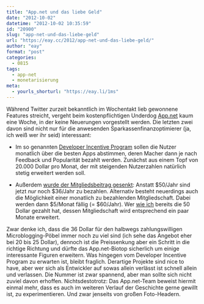 ```yaml
---
title: "App.net und das liebe Geld"
date: "2012-10-02"
datetime: "2012-10-02 10:35:59"
id: "20900"
slug: "app-net-und-das-liebe-geld"
url: "https://eay.cc/2012/app-net-und-das-liebe-geld/"
author: "eay"
format: "post"
categories:
  - 0815
tags:
  - app-net
  - monetarisierung
meta:
  - yourls_shorturl: "https://eay.li/1ms"
---
```


Während Twitter zurzeit bekanntlich im Wochentakt lieb gewonnene Features streicht, vergeht beim kostenpflichtigen Underdog [App.net](//eay.cc/tag/app-net/) kaum eine Woche, in der keine Neuerungen vorgestellt werden. Die letzten zwei davon sind nicht nur für die anwesenden Sparkassenfinanzoptimierer (ja, ich weiß wer ihr seid) interessant:

- Im so genannten [Developer Incentive Program](http://blog.app.net/blog/2012/09/27/announcing-the-app-net-developer-incentive-program/) sollen die Nutzer monatlich über die besten Apps abstimmen, deren Macher dann je nach Feedback und Popularität bezahlt werden. Zunächst aus einem Topf von 20.000 Dollar pro Monat, der mit steigenden Nutzerzahlen natürlich stetig erweitert werden soll.

- Außerdem [wurde der Mitgliedsbeitrag gesenkt](http://blog.app.net/blog/2012/10/01/app-net-pricing-changes/): Anstatt $50/Jahr sind jetzt _nur_ noch $36/Jahr zu bezahlen. Alternativ besteht neuerdings auch die Möglichkeit einer monatlich zu bezahlenden Mitgliedschaft. Dabei werden dann $5/Monat fällig (= $60/Jahr). Wer [wie ich](https://alpha.app.net/eay) bereits die 50 Dollar gezahlt hat, dessen Mitgliedschaft wird entsprechend ein paar Monate erweitert.

Zwar denke ich, dass die 36 Dollar für den halbwegs zahlungswilligen Microblogging-Pöbel immer noch zu viel sind (ich sehe das Angebot eher bei 20 bis 25 Dollar), dennoch ist die Preissenkung aber ein Schritt in die richtige Richtung und dürfte das App.net-Biotop sicherlich um einige interessante Figuren erweitern. Was hingegen vom Developer Incentive Program zu erwarten ist, bleibt fraglich. Derartige Projekte sind nice to have, aber wer sich als Entwickler auf sowas allein verlässt ist schnell allein und verlassen. Die Nummer ist zwar spannend, aber man sollte sich nicht zuviel davon erhoffen. Nichtsdestotrotz: Das App.net-Team beweist hiermit einmal mehr, dass es auch im weiteren Verlauf der Geschichte gerne gewillt ist, zu experimentieren. Und zwar jenseits von großen Foto-Headern.
